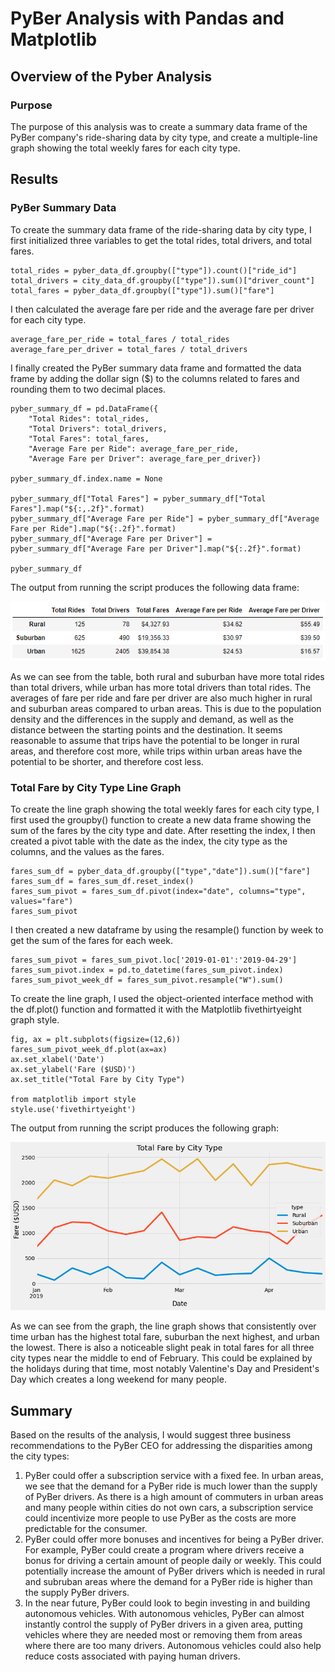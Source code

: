 # PyBer Analysis with Pandas and Matplotlib

## Overview of the Pyber Analysis

### Purpose
The purpose of this analysis was to create a summary data frame of the PyBer company's ride-sharing data by city type, and create a multiple-line graph showing the total weekly fares for each city type.

## Results

### PyBer Summary Data
To create the summary data frame of the ride-sharing data by city type, I first initialized three variables to get the total rides, total drivers, and total fares.

```
total_rides = pyber_data_df.groupby(["type"]).count()["ride_id"]
total_drivers = city_data_df.groupby(["type"]).sum()["driver_count"]
total_fares = pyber_data_df.groupby(["type"]).sum()["fare"]
```

I then calculated the average fare per ride and the average fare per driver for each city type.

```
average_fare_per_ride = total_fares / total_rides
average_fare_per_driver = total_fares / total_drivers
```

I finally created the PyBer summary data frame and formatted the data frame by adding the dollar sign ($) to the columns related to fares and rounding them to two decimal places.

```
pyber_summary_df = pd.DataFrame({
    "Total Rides": total_rides,
    "Total Drivers": total_drivers,
    "Total Fares": total_fares,
    "Average Fare per Ride": average_fare_per_ride,
    "Average Fare per Driver": average_fare_per_driver})

pyber_summary_df.index.name = None

pyber_summary_df["Total Fares"] = pyber_summary_df["Total Fares"].map("${:,.2f}".format)
pyber_summary_df["Average Fare per Ride"] = pyber_summary_df["Average Fare per Ride"].map("${:.2f}".format)
pyber_summary_df["Average Fare per Driver"] = pyber_summary_df["Average Fare per Driver"].map("${:.2f}".format)

pyber_summary_df
```

The output from running the script produces the following data frame:

![PyBer Summary](./Resources/pyber_summary_df.PNG)

As we can see from the table, both rural and suburban have more total rides than total drivers, while urban has more total drivers than total rides. The averages of fare per ride and fare per driver are also much higher in rural and suburban areas compared to urban areas. This is due to the population density and the differences in the supply and demand, as well as the distance between the starting points and the destination. It seems reasonable to assume that trips have the potential to be longer in rural areas, and therefore cost more, while trips within urban areas have the potential to be shorter, and therefore cost less.

### Total Fare by City Type Line Graph
To create the line graph showing the total weekly fares for each city type, I first used the groupby() function to create a new data frame showing the sum of the fares by the city type and date. After resetting the index, I then created a pivot table with the date as the index, the city type as the columns, and the values as the fares.

```
fares_sum_df = pyber_data_df.groupby(["type","date"]).sum()["fare"]
fares_sum_df = fares_sum_df.reset_index()
fares_sum_pivot = fares_sum_df.pivot(index="date", columns="type", values="fare")
fares_sum_pivot
```

I then created a new dataframe by using the resample() function by week to get the sum of the fares for each week.

```
fares_sum_pivot = fares_sum_pivot.loc['2019-01-01':'2019-04-29']
fares_sum_pivot.index = pd.to_datetime(fares_sum_pivot.index)
fares_sum_pivot_week_df = fares_sum_pivot.resample("W").sum()
```

To create the line graph, I used the object-oriented interface method with the df.plot() function and formatted it with the Matplotlib fivethirtyeight graph style.

```
fig, ax = plt.subplots(figsize=(12,6))
fares_sum_pivot_week_df.plot(ax=ax)
ax.set_xlabel('Date')
ax.set_ylabel('Fare ($USD)')
ax.set_title("Total Fare by City Type")

from matplotlib import style
style.use('fivethirtyeight')
```

The output from running the script produces the following graph:

![Total Fare by City Type](./Resources/total_fare_by_type_graph.png)

As we can see from the graph, the line graph shows that consistently over time urban has the highest total fare, suburban the next highest, and urban the lowest. There is also a noticeable slight peak in total fares for all three city types near the middle to end of February. This could be explained by the holidays during that time, most notably Valentine's Day and President's Day which creates a long weekend for many people.

## Summary
Based on the results of the analysis, I would suggest three business recommendations to the PyBer CEO for addressing the disparities among the city types:

1. PyBer could offer a subscription service with a fixed fee. In urban areas, we see that the demand for a PyBer ride is much lower than the supply of PyBer drivers. As there is a high amount of commuters in urban areas and many people within cities do not own cars, a subscription service could incentivize more people to use PyBer as the costs are more predictable for the consumer.
2. PyBer could offer more bonuses and incentives for being a PyBer driver. For example, PyBer could create a program where drivers receive a bonus for driving a certain amount of people daily or weekly. This could potentially increase the amount of PyBer drivers which is needed in rural and subruban areas where the demand for a PyBer ride is higher than the supply PyBer drivers.
3. In the near future, PyBer could look to begin investing in and building autonomous vehicles. With autonomous vehicles, PyBer can almost instantly control the supply of PyBer drivers in a given area, putting vehicles where they are needed most or removing them from areas where there are too many drivers. Autonomous vehicles could also help reduce costs associated with paying human drivers.
